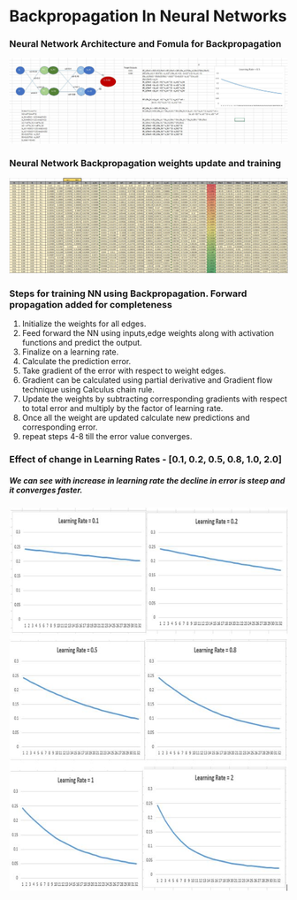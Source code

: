 # Backpropagation In Neural Networks

### Neural Network Architecture and Fomula for Backpropagation
![Screenshot](Screenshot1.JPG)

### Neural Network Backpropagation weights update and training
![Screenshot](Screenshot2.JPG)

### Steps for training NN using Backpropagation. Forward propagation added for completeness
1. Initialize the weights for all edges.
2. Feed forward the NN using inputs,edge weights along with activation functions and predict the output.
3. Finalize on a learning rate.
4. Calculate the prediction error.
5. Take gradient of the error with respect to weight edges.
6. Gradient can be calculated using partial derivative and Gradient flow technique using Calculus chain rule.
7. Update the weights by subtracting corresponding gradients with respect to total error and multiply by the factor of learning rate.
8. Once all the weight are updated calculate new predictions and corresponding error.
9. repeat steps 4-8 till the error value converges.

### Effect of change in Learning Rates - [0.1, 0.2, 0.5, 0.8, 1.0, 2.0] 

##### We can see with increase in learning rate the decline in error is steep and it converges faster.

![Screenshot](Screenshot3.JPG)

